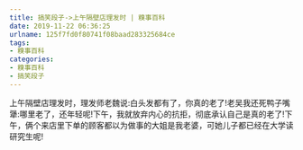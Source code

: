 ```yaml
---
title: 搞笑段子->上午隔壁店理发时 | 糗事百科
date: 2019-11-22 06:36:25
urlname: 125f7fd0f80741f08baad283325684ce
tags: 
- 糗事百科
categories:
- 糗事百科
- 搞笑段子
---
```

上午隔壁店理发时，理发师老魏说:白头发都有了，你真的老了!老吴我还死鸭子嘴犟:哪里老了，还年轻呢!下午，我就放弃内心的抗拒，彻底承认自己是真的老了!下午，俩个来店里下单的顾客都以为做事的大姐是我老婆，可她儿子都已经在大学读研究生呢!


